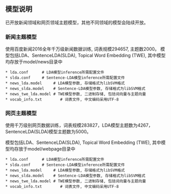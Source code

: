 ## 模型说明

已开放新闻领域和网页领域主题模型，其他不同领域的模型会陆续开放。

### 新闻主题模型

使用百度新闻2016全年千万级新闻数据训练, 词表规模294657, 主题数2000。
模型包括LDA、SentenceLDA(SLDA), Topical Word Embedding (TWE), 其中模型均存放于model/news目录中

    * lda.conf      # LDA模型inference所需配置文件
    * slda.conf     # Sentence-LDA模型inference所需配置文件
    * news_lda.model     # LDA模型参数, 存储格式为libSVM格式
    * news_slda.model    # Sentence-LDA模型参数, 存储格式为libSVM格式
    * news_twe_lda.model # TWE模型参数, 二进制存储, 包括词向量与主题向量
    * vocab_info.txt        # 词表文件, 中文编码采用UTF-8

### 网页主题模型

使用千万级别网页数据训练，词表规模283827，LDA模型主题数为4267，SentenceLDA(SLDA)模型主题数为5000。

模型包括LDA、SentenceLDA(SLDA), Topical Word Embedding (TWE), 其中模型均存放于model/webpage目录中

    * lda.conf      # LDA模型inference所需配置文件
    * slda.conf     # Sentence-LDA模型inference所需配置文件
    * news_lda.model     # LDA模型参数, 存储格式为libSVM格式
    * news_slda.model    # Sentence-LDA模型参数, 存储格式为libSVM格式
    * news_twe_lda.model # TWE模型参数, 二进制存储, 包括词向量与主题向量
    * vocab_info.txt        # 词表文件, 中文编码采用UTF-8
